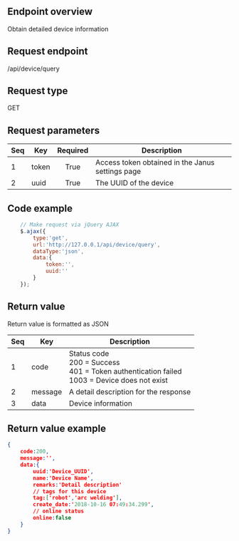 ## Endpoint overview

Obtain detailed device information

## Request endpoint

/api/device/query

## Request type

GET

## Request parameters

Seq | Key   | Required | Description
--- | ----- | :------: | ------------------------------------------
1   | token | True     | Access token obtained in the Janus settings page
2   | uuid  | True     | The UUID of the device

## Code example

``` JavaScript
    // Make request via jQuery AJAX
    $.ajax({
        type:'get',
        url:'http://127.0.0.1/api/device/query',
        dataType:'json',
        data:{
            token:'',
            uuid:''
        }
    });
```

## Return value

Return value is formatted as JSON

Seq | Key     | Description
--- | ------- | -----------------------------------------------------------------------------------------------------
1   | code    | Status code<br>200 = Success<br/>401 = Token authentication failed<br/>1003 = Device does not exist
2   | message | A detail description for the response
3   | data    | Device information

## Return value example

``` JSON
{
    code:200,
    message:'',
    data:{
        uuid:'Device_UUID',
        name:'Device Name',
        remarks:'Detail description'
        // tags for this device
        tag:['robot','arc welding'],
        create_date:'2018-10-16 07:49:34.299',
        // online status
        online:false
    }
}
```


